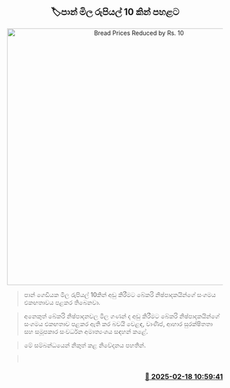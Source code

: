 <p align='center'><b><h2 align='center' title='Bread Prices Reduced by Rs. 10'>🏷පාන් මිල රුපියල් 10 කින් පහළට</h2></b></p>
<p align='center'><img src='https://helakuru.sgp1.cdn.digitaloceanspaces.com/esana/images/lib/Bread-archived.jpg' width='600' alt='Bread Prices Reduced by Rs. 10'></p>

> පාන් ගෙඩියක මිල රුපියල් 10කින් අඩු කිරීමට බේකරි නිෂ්පාදකයින්ගේ සංගමය එකඟතාවය පළකර තිබෙනවා.

> අනෙකුත් බේකරි නිෂ්පාදනවල මිල ගණන්​ ද අඩු කිරීමට බේකරි නිෂ්පාදකයින්ගේ සංගමය එකඟතාව පළකර ඇති කර බවයි වෙළඳ, වාණිජ, ආහාර සුරක්ෂිතතා සහ සමූපකාර සංවර්ධන අමාත්‍යංශය සඳහන් කළේ.

> මේ සම්බන්ධයෙන් නිකුත් කළ නිවේදනය පහතින්. 

>  



<h3 align='right'><a href='https://www.helakuru.lk/esana/p/107582/'>📅 2025-02-18 10:59:41</a></h3>
